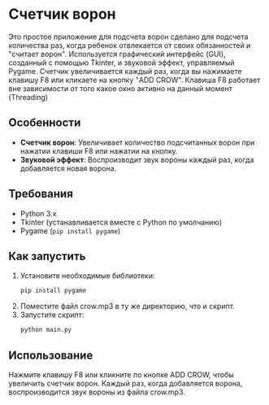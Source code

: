 # Счетчик ворон

Это простое приложение для подсчета ворон сделано для подсчета количества раз, когда ребенок отвлекается от своих обязанностей и "считает ворон". 
Используется графический интерфейс (GUI), созданный с помощью Tkinter, и звуковой эффект, управляемый Pygame. Счетчик увеличивается каждый раз, когда вы нажимаете клавишу F8 или кликаете на кнопку "ADD CROW". Клавиша F8 работает вне зависимости от того какое окно активно на данный момент (Threading)

## Особенности
- **Счетчик ворон**: Увеличивает количество подсчитанных ворон при нажатии клавиши F8 или нажатии на кнопку.
- **Звуковой эффект**: Воспроизводит звук вороны каждый раз, когда добавляется новая ворона.

## Требования
- Python 3.x
- Tkinter (устанавливается вместе с Python по умолчанию)
- Pygame (`pip install pygame`)

## Как запустить
1. Установите необходимые библиотеки:
   ```bash
   pip install pygame
2. Поместите файл crow.mp3 в ту же директорию, что и скрипт.
3. Запустите скрипт:
   ``` bash
   python main.py
   ```
   
## Использование
Нажмите клавишу F8 или кликните по кнопке ADD CROW, чтобы увеличить счетчик ворон.
Каждый раз, когда добавляется ворона, воспроизводится звук вороны из файла crow.mp3.
